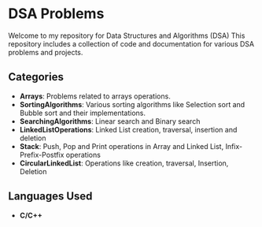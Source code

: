 # DSA Problems

Welcome to my repository for Data Structures and Algorithms (DSA) This repository includes a collection of code and documentation for various DSA problems and projects.

## Categories

- **Arrays**: Problems related to arrays operations.
- **SortingAlgorithms**: Various sorting algorithms like Selection sort and Bubble sort and their implementations.
- **SearchingAlgorithms**: Linear search and Binary search
- **LinkedListOperations**: Linked List creation, traversal, insertion and deletion
- **Stack**: Push, Pop and Print operations in Array and Linked List, Infix-Prefix-Postfix operations
- **CircularLinkedList**: Operations like creation, traversal, Insertion, Deletion

## Languages Used

- **C/C++**
